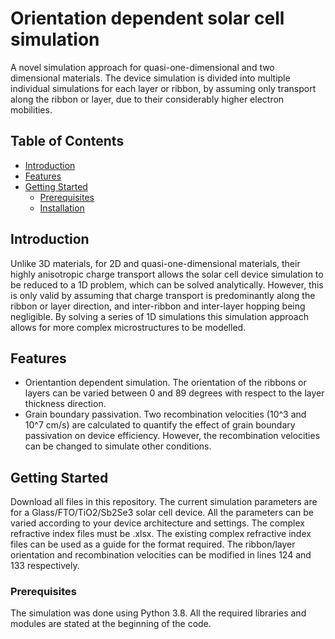 # Orientation dependent solar cell simulation

A novel simulation approach for quasi-one-dimensional and two dimensional materials. The device simulation is divided into multiple individual simulations for each layer or ribbon, by assuming only transport along the ribbon or layer, due to their considerably higher electron mobilities.

## Table of Contents

  - [Introduction](#introduction)
  - [Features](#features)
  - [Getting Started](#getting-started)
    - [Prerequisites](#prerequisites)
    - [Installation](#installation)

## Introduction

Unlike 3D materials, for 2D and quasi-one-dimensional materials, their highly anisotropic charge transport allows the solar cell device simulation to be reduced to a 1D problem, which can be solved analytically. However, this is only valid by assuming that charge transport is predominantly along the ribbon or layer direction, and inter-ribbon and inter-layer hopping being negligible. By solving a series of 1D simulations this simulation approach allows for more complex microstructures to be modelled.  

## Features

- Orientantion dependent simulation. The orientation of the ribbons or layers can be varied between 0 and 89 degrees with respect to the layer thickness direction.
- Grain boundary passivation. Two recombination velocities (10^3 and 10^7 cm/s) are calculated to quantify the effect of grain boundary passivation on device efficiency. However, the recombination velocities can be changed to simulate other conditions.

## Getting Started

Download all files in this repository. The current simulation parameters are for a Glass/FTO/TiO2/Sb2Se3 solar cell device. 
All the parameters can be varied according to your device architecture and settings. The complex refractive index files must be .xlsx. The existing complex refractive index files can be used as a guide for the format required.
The ribbon/layer orientation and recombination velocities can be modified in lines 124 and 133 respectively.

### Prerequisites

The simulation was done using Python 3.8. All the required libraries and modules are stated at the beginning of the code.
